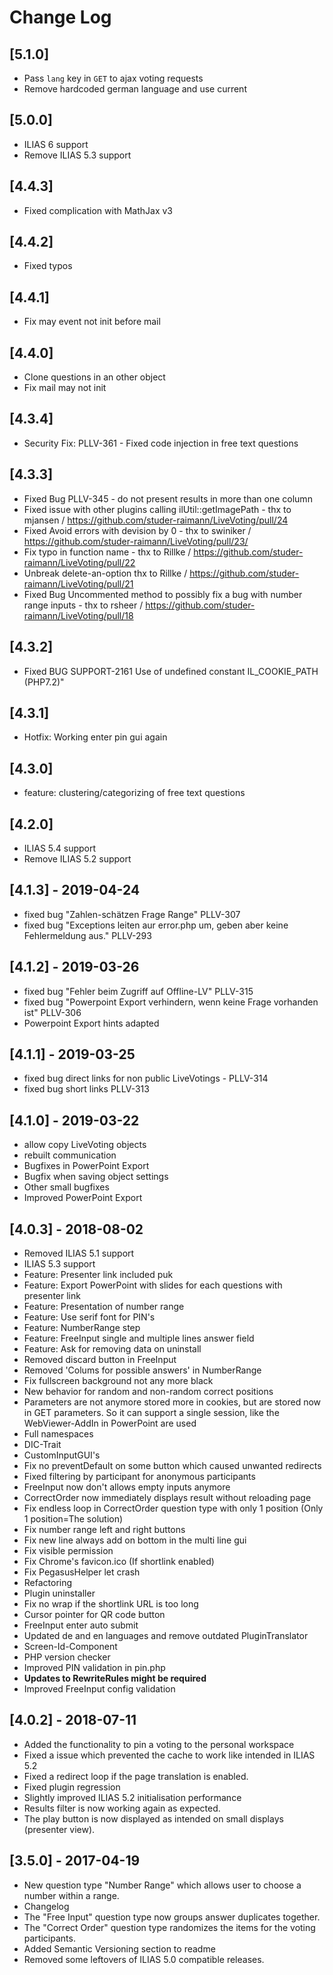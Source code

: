 # Change Log

## [5.1.0]
- Pass `lang` key in `GET` to ajax voting requests
- Remove hardcoded german language and use current

## [5.0.0]
- ILIAS 6 support
- Remove ILIAS 5.3 support

## [4.4.3]
- Fixed complication with MathJax v3

## [4.4.2]
- Fixed typos

## [4.4.1]
- Fix may event not init before mail

## [4.4.0]
- Clone questions in an other object
- Fix mail may not init

## [4.3.4]
- Security Fix: PLLV-361 - Fixed code injection in free text questions

## [4.3.3]
- Fixed Bug PLLV-345 - do not present results in more than one column
- Fixed issue with other plugins calling ilUtil::getImagePath - thx to mjansen / https://github.com/studer-raimann/LiveVoting/pull/24
- Fixed Avoid errors with devision by 0 - thx to swiniker / https://github.com/studer-raimann/LiveVoting/pull/23/
- Fix typo in function name - thx to Rillke / https://github.com/studer-raimann/LiveVoting/pull/22
- Unbreak delete-an-option thx to Rillke / 
https://github.com/studer-raimann/LiveVoting/pull/21
- Fixed Bug Uncommented method to possibly fix a bug with number range inputs - thx to rsheer / https://github.com/studer-raimann/LiveVoting/pull/18

##  [4.3.2]
- Fixed BUG SUPPORT-2161 Use of undefined constant IL_COOKIE_PATH (PHP7.2)"

## [4.3.1]
- Hotfix: Working enter pin gui again

## [4.3.0]
- feature: clustering/categorizing of free text questions 

## [4.2.0]
- ILIAS 5.4 support
- Remove ILIAS 5.2 support

## [4.1.3] - 2019-04-24
- fixed bug "Zahlen-schätzen Frage Range" PLLV-307
- fixed bug "Exceptions leiten aur error.php um, geben aber keine Fehlermeldung aus." PLLV-293

## [4.1.2] - 2019-03-26
- fixed bug "Fehler beim Zugriff auf Offline-LV" PLLV-315
- fixed bug "Powerpoint Export verhindern, wenn keine Frage vorhanden ist" PLLV-306
- Powerpoint Export hints adapted

## [4.1.1] - 2019-03-25
- fixed bug direct links for non public LiveVotings - PLLV-314
- fixed bug short links PLLV-313

## [4.1.0] - 2019-03-22

- allow copy LiveVoting objects
- rebuilt communication
- Bugfixes in PowerPoint Export
- Bugfix when saving object settings
- Other small bugfixes
- Improved PowerPoint Export

## [4.0.3] - 2018-08-02

- Removed ILIAS 5.1 support
- ILIAS 5.3 support
- Feature: Presenter link included puk
- Feature: Export PowerPoint with slides for each questions with presenter link
- Feature: Presentation of number range
- Feature: Use serif font for PIN's
- Feature: NumberRange step
- Feature: FreeInput single and multiple lines answer field
- Feature: Ask for removing data on uninstall
- Removed discard button in FreeInput
- Removed 'Colums for possible answers' in NumberRange
- Fix fullscreen background not any more black
- New behavior for random and non-random correct positions
- Parameters are not anymore stored more in cookies, but are stored now in GET parameters. So it can support a single session, like the WebViewer-AddIn in PowerPoint are used
- Full namespaces
- DIC-Trait
- CustomInputGUI's
- Fix no preventDefault on some button which caused unwanted redirects
- Fixed filtering by participant for anonymous participants
- FreeInput now don't allows empty inputs anymore
- CorrectOrder now immediately displays result without reloading page
- Fix endless loop in CorrectOrder question type with only 1 position (Only 1 position=The solution)
- Fix number range left and right buttons
- Fix new line always add on bottom in the multi line gui
- Fix visible permission
- Fix Chrome's favicon.ico (If shortlink enabled)
- Fix PegasusHelper let crash
- Refactoring
- Plugin uninstaller
- Fix no wrap if the shortlink URL is too long
- Cursor pointer for QR code button
- FreeInput enter auto submit
- Updated de and en languages and remove outdated PluginTranslator
- Screen-Id-Component
- PHP version checker
- Improved PIN validation in pin.php
- **Updates to RewriteRules might be required**
- Improved FreeInput config validation

## [4.0.2] - 2018-07-11
- Added the functionality to pin a voting to the personal workspace
- Fixed a issue which prevented the cache to work like intended in ILIAS 5.2
- Fixed a redirect loop if the page translation is enabled.
- Fixed plugin regression 
- Slightly improved ILIAS 5.2 initialisation performance
- Results filter is now working again as expected.
- The play button is now displayed as intended on small displays (presenter view).

## [3.5.0] - 2017-04-19

- New question type "Number Range" which allows user to choose a number within a range.
- Changelog
- The "Free Input" question type now groups answer duplicates together.
- The "Correct Order" question type randomizes the items for the voting participants.
- Added Semantic Versioning section to readme
- Removed some leftovers of ILIAS 5.0 compatible releases.

